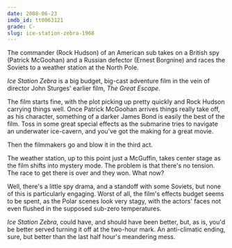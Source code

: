 ```yaml
---
date: 2008-06-23
imdb_id: tt0063121
grade: C-
slug: ice-station-zebra-1968
---
```


The commander (Rock Hudson) of an American sub takes on a British spy (Patrick McGoohan) and a Russian defector (Ernest Borgnine) and races the Soviets to a weather station at the North Pole.

_Ice Station Zebra_ is a big budget, big-cast adventure film in the vein of director John Sturges' earlier film, <span data-imdb-id="tt0057115">_The Great Escape_</span>.

The film starts fine, with the plot picking up pretty quickly and Rock Hudson carrying things well. Once Patrick McGoohan arrives things really take off, as his character, something of a darker James Bond is easily the best of the film. Toss in some great special effects as the submarine tries to navigate an underwater ice-cavern, and you've got the making for a great movie.

Then the filmmakers go and blow it in the third act.

The weather station, up to this point just a McGuffin, takes center stage as the film shifts into mystery mode. The problem is that there's no tension. The race to get there is over and they won. What now?

Well, there's a little spy drama, and a standoff with some Soviets, but none of this is particularly engaging. Worst of all, the film's effects budget seems to be spent, as the Polar scenes look very stagy, with the actors' faces not even flushed in the supposed sub-zero temperatures.

_Ice Station Zebra_, could have, and should have been better, but, as is, you'd be better served turning it off at the two-hour mark. An anti-climatic ending, sure, but better than the last half hour's meandering mess.
